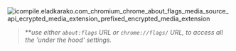 <img src="https://icompile.eladkarako.com/_uploads/2015/03/icompile.eladkarako.com_chromium_chrome_about_flags_media_source_api_ecrypted_media_extension_prefixed_encrypted_media_extension.png" alt="icompile.eladkarako.com_chromium_chrome_about_flags_media_source_api_ecrypted_media_extension_prefixed_encrypted_media_extension" rem-width="800" rem-height="213" class="alignnone size-full wp-image-2851" />

<blockquote>**<em>use either <code>about:flags</code> URL or <code>chrome://flags/</code> URL, to access all the 'under the hood' settings.</em></blockquote>

